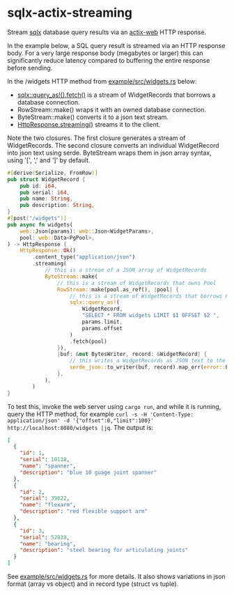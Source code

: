 # sqlx-actix-streaming
Stream [sqlx](https://github.com/launchbadge/sqlx) database query results via an [actix-web](https://actix.rs/) HTTP response.

In the example below, a SQL query result is streamed via an HTTP
response body. For a very large response body (megabytes or larger)
this can significantly reduce latency compared to buffering the entire
response before sending.

In the /widgets HTTP method from [example/src/widgets.rs](example/src/widgets.rs) below:

* [sqlx::query_as!().fetch()](https://docs.rs/sqlx/0.4.2/sqlx/macro.query_as.html) is a stream of WidgetRecords that borrows
  a database connection.
* RowStream::make() wraps it with an owned database connection.
* ByteStream::make() converts it to a json text stream.
* [HttpResponse.streaming()](https://docs.rs/actix-web/3.3.2/actix_web/dev/struct.HttpResponseBuilder.html#method.streaming) streams it to the client.

Note the two closures.  The first closure generates a stream of
WidgetRecords.  The second closure converts an individual
WidgetRecord into json text using serde.  ByteStream wraps them in json
array syntax, using '[', ',' and ']' by default.

````rust
#[derive(Serialize, FromRow)]
pub struct WidgetRecord {
    pub id: i64,
    pub serial: i64,
    pub name: String,
    pub description: String,
}
#[post("/widgets")]
pub async fn widgets(
    web::Json(params): web::Json<WidgetParams>,
    pool: web::Data<PgPool>,
) -> HttpResponse {
    HttpResponse::Ok()
        .content_type("application/json")
        .streaming(
            // this is a stream of a JSON array of WidgetRecords
            ByteStream::make(
                // this is a stream of WidgetRecords that owns Pool
                RowStream::make(pool.as_ref(), |pool| {
                    // this is a stream of WidgetRecords that borrows Pool
                    sqlx::query_as!(
                        WidgetRecord,
                        "SELECT * FROM widgets LIMIT $1 OFFSET $2 ",
                        params.limit,
                        params.offset
                    )
                    .fetch(pool)
                }),
                |buf: &mut BytesWriter, record: &WidgetRecord| {
                    // this writes a WidgetRecords as JSON text to the output buffer
                    serde_json::to_writer(buf, record).map_err(error::ErrorInternalServerError)
                },
            ),
        )
}
````

To test this, invoke the web server using `cargo run`, and while it
is running, query the HTTP method, for example `curl -s -H 'Content-Type: application/json' -d '{"offset":0,"limit":100}' http://localhost:8080/widgets |jq`. The output is:

````json
[
  {
    "id": 1,
    "serial": 10138,
    "name": "spanner",
    "description": "blue 10 guage joint spanner"
  },
  {
    "id": 2,
    "serial": 39822,
    "name": "flexarm",
    "description": "red flexible support arm"
  },
  {
    "id": 3,
    "serial": 52839,
    "name": "bearing",
    "description": "steel bearing for articulating joints"
  }
]
````

See [example/src/widgets.rs](example/src/widgets.rs) for more
details. It also shows variations in json format (array vs object) and
in record type (struct vs tuple).
